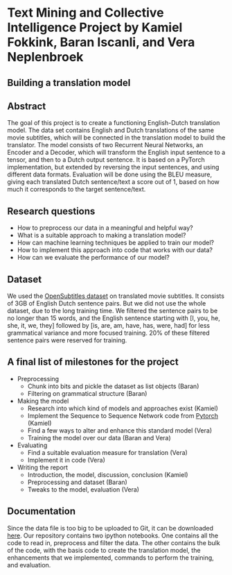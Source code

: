 # Text Mining and Collective Intelligence Project by Kamiel Fokkink, Baran Iscanli, and Vera Neplenbroek

## Building a translation model

## Abstract
The goal of this project is to create a functioning English-Dutch translation model. The data set contains English and Dutch translations of the same movie subtitles, which will be connected in the translation model to build the translator. The model consists of two Recurrent Neural Networks, an Encoder and a Decoder, which will transform the English input sentence to a tensor, and then to a Dutch output sentence. It is based on a PyTorch implementation, but extended by reversing the input sentences, and using different data formats. Evaluation will be done using the BLEU measure, giving each translated Dutch sentence/text a score out of 1, based on how much it corresponds to the target sentence/text.

## Research questions
-	How to preprocess our data in a meaningful and helpful way?
-	What is a suitable approach to making a translation model?
-	How can machine learning techniques be applied to train our model?
-	How to implement this approach into code that works with our data?
- 	How can we evaluate the performance of our model?

## Dataset
We used the [OpenSubtitles dataset](http://opus.nlpl.eu/OpenSubtitles-v2018.php) on translated movie subtitles. It consists of 3GB of English Dutch sentence pairs. But we did not use the whole dataset, due to the long training time. We filtered the sentence pairs to be no longer than 15 words, and the English sentence starting with [I, you, he, she, it, we, they] followed by [is, are, am, have, has, were, had] for less grammatical variance and more focused training. 20% of these filtered sentence pairs were reserved for training.

## A final list of milestones for the project
* Preprocessing
  * Chunk into bits and pickle the dataset as list objects (Baran)
  * Filtering on grammatical structure (Baran)
* Making the model
  * Research into which kind of models and approaches exist (Kamiel)
  * Implement the Sequence to Sequence Network code from [Pytorch]( https://pytorch.org/tutorials/intermediate/seq2seq_translation_tutorial.html) (Kamiel)
  * Find a few ways to alter and enhance this standard model (Vera)
  * Training the model over our data (Baran and Vera)
* Evaluating
  * Find a suitable evaluation measure for translation (Vera)
  * Implement it in code (Vera)
* Writing the report
  * Introduction, the model, discussion, conclusion (Kamiel)
  * Preprocessing and dataset (Baran)
  * Tweaks to the model, evaluation (Vera)

## Documentation
Since the data file is too big to be uploaded to Git, it can be downloaded [here](http://opus.nlpl.eu/download.php?f=OpenSubtitles/v2018/tmx/en-nl.tmx.gz).
Our repository contains two ipython notebooks. One contains all the code to read in, preprocess and filter the data. The other contains the bulk of the code, with the basis code to create the translation model, the enhancements that we implemented, commands to perform the training, and evaluation.
